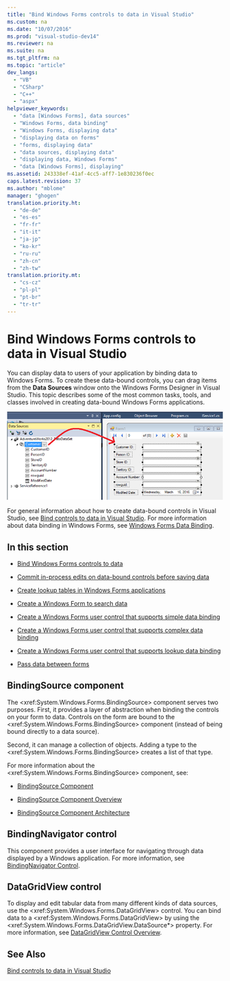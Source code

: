 ```yaml
---
title: "Bind Windows Forms controls to data in Visual Studio"
ms.custom: na
ms.date: "10/07/2016"
ms.prod: "visual-studio-dev14"
ms.reviewer: na
ms.suite: na
ms.tgt_pltfrm: na
ms.topic: "article"
dev_langs: 
  - "VB"
  - "CSharp"
  - "C++"
  - "aspx"
helpviewer_keywords: 
  - "data [Windows Forms], data sources"
  - "Windows Forms, data binding"
  - "Windows Forms, displaying data"
  - "displaying data on forms"
  - "forms, displaying data"
  - "data sources, displaying data"
  - "displaying data, Windows Forms"
  - "data [Windows Forms], displaying"
ms.assetid: 243338ef-41af-4cc5-aff7-1e830236f0ec
caps.latest.revision: 37
ms.author: "mblome"
manager: "ghogen"
translation.priority.ht: 
  - "de-de"
  - "es-es"
  - "fr-fr"
  - "it-it"
  - "ja-jp"
  - "ko-kr"
  - "ru-ru"
  - "zh-cn"
  - "zh-tw"
translation.priority.mt: 
  - "cs-cz"
  - "pl-pl"
  - "pt-br"
  - "tr-tr"
---
```

# Bind Windows Forms controls to data in Visual Studio
You can display data to users of your application by binding data to Windows Forms. To create these data-bound controls, you can drag items from the **Data Sources** window onto the Windows Forms Designer in Visual Studio. This topic describes some of the most common tasks, tools, and classes involved in creating data-bound Windows Forms applications.  
  
 ![Data Source drag operation](../VS_raddata/media/raddata-data-source-drag-operation.png "raddata Data Source drag operation")  
  
 For general information about how to create data-bound controls in Visual Studio, see [Bind controls to data in Visual Studio](../VS_raddata/bind-controls-to-data-in-visual-studio.md). For more information about data binding in Windows Forms, see [Windows Forms Data Binding](../Topic/Windows%20Forms%20Data%20Binding.md).  
  
## In this section  
  
-   [Bind Windows Forms controls to data](../VS_raddata/bind-windows-forms-controls-to-data.md)  
  
-   [Commit in-process edits on data-bound controls before saving data](../VS_raddata/commit-in-process-edits-on-data-bound-controls-before-saving-data.md)  
  
-   [Create lookup tables in Windows Forms applications](../VS_raddata/create-lookup-tables-in-windows-forms-applications.md)  
  
-   [Create a Windows Form to search data](../VS_raddata/create-a-windows-form-to-search-data.md)  
  
-   [Create a Windows Forms user control that supports simple data binding](../VS_raddata/create-a-windows-forms-user-control-that-supports-simple-data-binding.md)  
  
-   [Create a Windows Forms user control that supports complex data binding](../VS_raddata/create-a-windows-forms-user-control-that-supports-complex-data-binding.md)  
  
-   [Create a Windows Forms user control that supports lookup data binding](../VS_raddata/create-a-windows-forms-user-control-that-supports-lookup-data-binding.md)  
  
-   [Pass data between forms](../VS_raddata/pass-data-between-forms.md)  
  
## BindingSource component  
 The \<xref:System.Windows.Forms.BindingSource> component serves two purposes. First, it provides a layer of abstraction when binding the controls on your form to data. Controls on the form are bound to the \<xref:System.Windows.Forms.BindingSource> component (instead of being bound directly to a data source).  
  
 Second, it can manage a collection of objects. Adding a type to the \<xref:System.Windows.Forms.BindingSource> creates a list of that type.  
  
 For more information about the \<xref:System.Windows.Forms.BindingSource> component, see:  
  
-   [BindingSource Component](../Topic/BindingSource%20Component.md)  
  
-   [BindingSource Component Overview](../Topic/BindingSource%20Component%20Overview.md)  
  
-   [BindingSource Component Architecture](../Topic/BindingSource%20Component%20Architecture.md)  
  
## BindingNavigator control  
 This component provides a user interface for navigating through data displayed by a Windows application. For more information, see [BindingNavigator Control](../Topic/BindingNavigator%20Control%20\(Windows%20Forms\).md).  
  
## DataGridView control  
 To display and edit tabular data from many different kinds of data sources, use the \<xref:System.Windows.Forms.DataGridView> control. You can bind data to a \<xref:System.Windows.Forms.DataGridView> by using the \<xref:System.Windows.Forms.DataGridView.DataSource*> property. For more information, see [DataGridView Control Overview](../Topic/DataGridView%20Control%20Overview%20\(Windows%20Forms\).md).  
  
## See Also  
 [Bind controls to data in Visual Studio](../VS_raddata/bind-controls-to-data-in-visual-studio.md)
